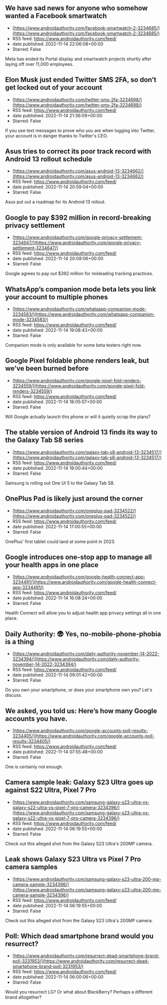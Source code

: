 ## We have sad news for anyone who somehow wanted a Facebook smartwatch
 - [https://www.androidauthority.com/facebook-smartwatch-2-3234685/](https://www.androidauthority.com/facebook-smartwatch-2-3234685/)
 - RSS feed: https://www.androidauthority.com/feed/
 - date published: 2022-11-14 22:06:08+00:00
 - Starred: False

Meta has ended its Portal display and smartwatch projects shortly after laying off over 11,000 employees.

## Elon Musk just ended Twitter SMS 2FA, so don’t get locked out of your account
 - [https://www.androidauthority.com/twitter-sms-2fa-3234698/](https://www.androidauthority.com/twitter-sms-2fa-3234698/)
 - RSS feed: https://www.androidauthority.com/feed/
 - date published: 2022-11-14 21:36:09+00:00
 - Starred: False

If you use text messages to prove who you are when logging into Twitter, your account is in danger thanks to Twitter's CEO.

## Asus tries to correct its poor track record with Android 13 rollout schedule
 - [https://www.androidauthority.com/asus-android-13-3234662/](https://www.androidauthority.com/asus-android-13-3234662/)
 - RSS feed: https://www.androidauthority.com/feed/
 - date published: 2022-11-14 20:59:04+00:00
 - Starred: False

Asus put out a roadmap for its Android 13 rollout.

## Google to pay $392 million in record-breaking privacy settlement
 - [https://www.androidauthority.com/google-privacy-settlement-3234647/](https://www.androidauthority.com/google-privacy-settlement-3234647/)
 - RSS feed: https://www.androidauthority.com/feed/
 - date published: 2022-11-14 20:09:06+00:00
 - Starred: False

Google agrees to pay out $392 million for misleading tracking practices.

## WhatsApp’s companion mode beta lets you link your account to multiple phones
 - [https://www.androidauthority.com/whatsapp-companion-mode-3234583/](https://www.androidauthority.com/whatsapp-companion-mode-3234583/)
 - RSS feed: https://www.androidauthority.com/feed/
 - date published: 2022-11-14 19:08:43+00:00
 - Starred: False

Companion mode is only available for some beta testers right now.

## Google Pixel foldable phone renders leak, but we’ve been burned before
 - [https://www.androidauthority.com/google-pixel-fold-renders-3234559/](https://www.androidauthority.com/google-pixel-fold-renders-3234559/)
 - RSS feed: https://www.androidauthority.com/feed/
 - date published: 2022-11-14 18:05:07+00:00
 - Starred: False

Will Google actually launch this phone or will it quietly scrap the plans?

## The stable version of Android 13 finds its way to the Galaxy Tab S8 series
 - [https://www.androidauthority.com/galaxy-tab-s8-android-13-3234517/](https://www.androidauthority.com/galaxy-tab-s8-android-13-3234517/)
 - RSS feed: https://www.androidauthority.com/feed/
 - date published: 2022-11-14 18:00:44+00:00
 - Starred: False

Samsung is rolling out One UI 5 to the Galaxy Tab S8.

## OnePlus Pad is likely just around the corner
 - [https://www.androidauthority.com/oneplus-pad-3234522/](https://www.androidauthority.com/oneplus-pad-3234522/)
 - RSS feed: https://www.androidauthority.com/feed/
 - date published: 2022-11-14 17:00:55+00:00
 - Starred: False

OnePlus' first tablet could land at some point in 2023.

## Google introduces one-stop app to manage all your health apps in one place
 - [https://www.androidauthority.com/google-health-connect-app-3234491/](https://www.androidauthority.com/google-health-connect-app-3234491/)
 - RSS feed: https://www.androidauthority.com/feed/
 - date published: 2022-11-14 16:08:24+00:00
 - Starred: False

Health Connect will allow you to adjust health app privacy settings all in one place.

## Daily Authority: 😨 Yes, no-mobile-phone-phobia is a thing
 - [https://www.androidauthority.com/daily-authority-november-14-2022-3234394/](https://www.androidauthority.com/daily-authority-november-14-2022-3234394/)
 - RSS feed: https://www.androidauthority.com/feed/
 - date published: 2022-11-14 09:01:42+00:00
 - Starred: False

Do you own your smartphone, or does your smartphone own you? Let's discuss.

## We asked, you told us: Here’s how many Google accounts you have.
 - [https://www.androidauthority.com/google-accounts-poll-results-3234405/](https://www.androidauthority.com/google-accounts-poll-results-3234405/)
 - RSS feed: https://www.androidauthority.com/feed/
 - date published: 2022-11-14 07:55:48+00:00
 - Starred: False

One is certainly not enough.

## Camera sample leak: Galaxy S23 Ultra goes up against S22 Ultra, Pixel 7 Pro
 - [https://www.androidauthority.com/samsung-galaxy-s23-ultra-vs-galaxy-s22-ultra-vs-pixel-7-pro-camera-3234396/](https://www.androidauthority.com/samsung-galaxy-s23-ultra-vs-galaxy-s22-ultra-vs-pixel-7-pro-camera-3234396/)
 - RSS feed: https://www.androidauthority.com/feed/
 - date published: 2022-11-14 06:19:55+00:00
 - Starred: False

Check out this alleged shot from the Galaxy S23 Ultra's 200MP camera.

## Leak shows Galaxy S23 Ultra vs Pixel 7 Pro camera samples
 - [https://www.androidauthority.com/samsung-galaxy-s23-ultra-200-mp-camera-sample-3234396/](https://www.androidauthority.com/samsung-galaxy-s23-ultra-200-mp-camera-sample-3234396/)
 - RSS feed: https://www.androidauthority.com/feed/
 - date published: 2022-11-14 06:19:55+00:00
 - Starred: False

Check out this alleged shot from the Galaxy S23 Ultra's 200MP camera.

## Poll: Which dead smartphone brand would you resurrect?
 - [https://www.androidauthority.com/resurrect-dead-smartphone-brand-poll-3231953/](https://www.androidauthority.com/resurrect-dead-smartphone-brand-poll-3231953/)
 - RSS feed: https://www.androidauthority.com/feed/
 - date published: 2022-11-14 06:00:06+00:00
 - Starred: False

Would you resurrect LG? Or what about BlackBerry? Perhaps a different brand altogether?
